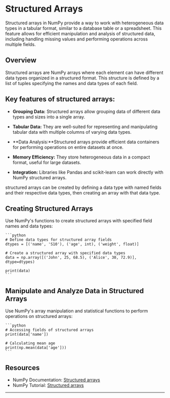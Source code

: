 # Structured Arrays

Structured arrays in NumPy provide a way to work with heterogeneous data types in a tabular format, similar to a database table or a spreadsheet. This feature allows for efficient manipulation and analysis of structured data, including handling missing values and performing operations across multiple fields.

## Overview

Structured arrays are NumPy arrays where each element can have different data types organized in a structured format. This structure is defined by a list of tuples specifying the names and data types of each field.

## Key features of structured arrays:

- **Grouping Data:** Structured arrays allow grouping data of different data types and sizes into a single array.

- **Tabular Data:** They are well-suited for representing and manipulating tabular data with multiple columns of varying data types.

- **Data Analysis:**Structured arrays provide efficient data containers for performing operations on entire datasets at once.

- **Memory Efficiency:** They store heterogeneous data in a compact format, useful for large datasets.

- **Integration:** Libraries like Pandas and scikit-learn can work directly with NumPy structured arrays.

structured arrays can be created by defining a data type with named fields and their respective data types, then creating an array with that data type.

## Creating Structured Arrays 
    
Use NumPy's functions to create structured arrays with specified field names and data types:

    ```python
    # Define data types for structured array fields
    dtypes = [('name', 'S10'), ('age', int), ('weight', float)]

    # Create a structured array with specified data types
    data = np.array([('John', 25, 68.5), ('Alice', 30, 72.9)], dtype=dtypes)

    print(data)
    ```

## Manipulate and Analyze Data in Structured Arrays

Use NumPy's array manipulation and statistical functions to perform operations on structured arrays:

    ```python
    # Accessing fields of structured arrays
    print(data['name'])

    # Calculating mean age
    print(np.mean(data['age']))
    ```

## Resources

- NumPy Documentation: [Structured arrays](https://numpy.org/doc/stable/user/basics.rec.html)
- NumPy Tutorial: [Structured arrays](https://numpy.org/doc/stable/user/basics.rec.html#structured-arrays)

---